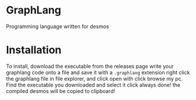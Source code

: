 # GraphLang
Programming language written for desmos

# Installation
To install, download the executable from the releases page
write your graphlang code onto a file and save it with a `.graphlang` extension
right click the graphlang file in file explorer, and click open with
click browse my pc. Find the executable you downloaded and select it
click always
done! 
the compiled desmos will be copied to clipboard!
